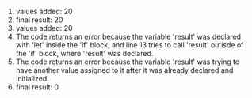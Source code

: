 1. values added: 20
2. final result: 20
3. values added: 20
4. The code returns an error because the variable 'result' was declared with 'let' inside the 'if' block, and line 13 tries to call 'result' outisde of the 'if' block, where 'result' was declared.
5. The code returns an error because the variable 'result' was trying to have another value assigned to it after it was already declared and initialized.
6. final result: 0